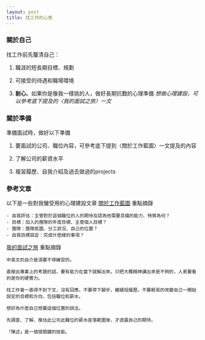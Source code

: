 ```yaml
---
layout: post
title: 找工作的心態
---
```

### 關於自己

找工作前先釐清自己：

1. 職涯的短長期目標、規劃

2. 可接受的待遇和職場環境
<!-- more -->
3. **耐心**。如果你是像我一樣挑的人，做好長期抗戰的心理準備
      _想做心理建設，可以參考底下提及的〈我的面試之旅〉一文_

### 關於準備

準備面試時，做好以下準備

1. 要面試的公司、職位內容，可參考底下提到〈關於工作藍圖〉一文提及的內容

2. 了解公司的薪資水平

3. 複習履歷、自我介紹及過去做過的projects


### 參考文章

以下是一些對我蠻受用的心理建設文章
[關於工作藍圖](https://www.facebook.com/notes/yueh-chia-wu/關於工作藍圖/1861597853911092/)
重點摘錄
```
- 自我評估：主管對於這個職位的人的期待及認為他需要具備的能力、特質為何？
- 目標：加入的團隊的年度目標、主管個人目標？
- 團隊：團隊氛圍、分工狀況、自己的位置？
- 自我目標設定：完成什麼樣的事項？
```
[我的面試之旅](https://www.ptt.cc/bbs/Tech_Job/M.1522466641.A.2FC.html)
重點摘錄
```
中英文的自介是須要不停練習的。

直接出專業上的考題的話，要有能力在當下就解出來。只把大概精神講出來是不夠的，人家要看的是你的硬實力。

找工作會一直得不到下文，沒有回應。不要停下腳步，繼續投履歷。不要輕易的改變自己一開始設定的目標和方向，包括職位和薪水。

想好為什麼自己想要這個位置的說法。

先調查、了解、推估此公司此職位的薪水座落範圍後，才透露自己的期待。

「陳述」是一個很關鍵的技能。
```
